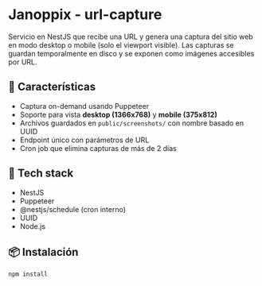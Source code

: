 # Janoppix - url-capture

Servicio en NestJS que recibe una URL y genera una captura del sitio web en modo desktop o mobile (solo el viewport visible). Las capturas se guardan temporalmente en disco y se exponen como imágenes accesibles por URL.

## 🚀 Características

- Captura on-demand usando Puppeteer
- Soporte para vista **desktop (1366x768)** y **mobile (375x812)**
- Archivos guardados en `public/screenshots/` con nombre basado en UUID
- Endpoint único con parámetros de URL
- Cron job que elimina capturas de más de 2 días

## 🧱 Tech stack

- NestJS
- Puppeteer
- @nestjs/schedule (cron interno)
- UUID
- Node.js

## 📦 Instalación

```bash
npm install
```
